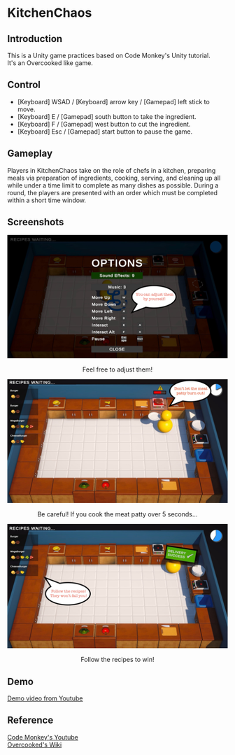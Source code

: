 KitchenChaos
===

## Introduction

This is a Unity game practices based on Code Monkey's Unity tutorial.  
It's an Overcooked like game.  

## Control
- [Keyboard] WSAD / [Keyboard] arrow key / [Gamepad] left stick to move.
- [Keyboard] E / [Gamepad] south button to take the ingredient.
- [Keyboard] F / [Gamepad] west button to cut the ingredient.
- [Keyboard] Esc / [Gamepad] start button to pause the game.

## Gameplay
Players in KitchenChaos take on the role of chefs in a kitchen, preparing meals via preparation of ingredients, 
cooking, serving, and cleaning up all while under a time limit to complete as many dishes as possible. 
During a round, the players are presented with an order which must be completed within a short time window.  

## Screenshots  
![OptionMenu](https://github.com/sta256789/KitchenChaos/blob/main/IMG_1490.jpeg?raw=true)  
<p style="text-align: center;">Feel free to adjust them!</p>

![StoveWarning](https://github.com/sta256789/KitchenChaos/blob/main/IMG_1491.jpeg?raw=true)  
<p style="text-align: center;">Be careful! If you cook the meat patty over 5 seconds...</p>

![DeliverySuccess](https://github.com/sta256789/KitchenChaos/blob/main/IMG_1493.jpeg?raw=true)  
<p style="text-align: center;">Follow the recipes to win!</p>

## Demo
[Demo video from Youtube](https://youtu.be/gZNQ8c4Se9I "Demo")

## Reference
[Code Monkey's Youtube](https://youtu.be/vXBJ4H0pcfk "Tutorial")  
[Overcooked's Wiki](https://en.wikipedia.org/wiki/Overcooked "Overcooked")
